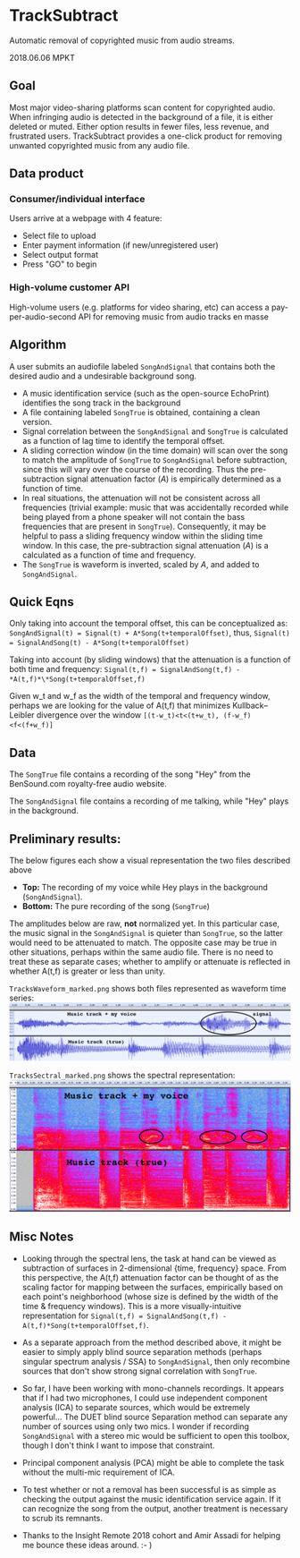 # TrackSubtract
Automatic removal of copyrighted music from audio streams.

2018.06.06 MPKT

## Goal
Most major video-sharing platforms scan content for copyrighted audio. When infringing audio is detected in the background of a file, it is either deleted or muted. Either option results in fewer files, less revenue, and frustrated users. TrackSubtract provides a one-click product for removing unwanted copyrighted music from any audio file.

## Data product
### Consumer/individual interface
Users arrive at a webpage with 4 feature:
-  Select file to upload
-  Enter payment information (if new/unregistered user)
-  Select output format
-  Press "GO" to begin

### High-volume customer API
High-volume users (e.g. platforms for video sharing, etc) can access a pay-per-audio-second API for removing music from audio tracks en masse

## Algorithm
A user submits an audiofile labeled `SongAndSignal` that contains both the desired audio and a undesirable background song.
-  A music identification service (such as the open-source EchoPrint) identifies the song track in the background
-  A file containing labeled `SongTrue` is obtained, containing a clean version.
-  Signal correlation between the `SongAndSignal` and `SongTrue` is calculated as a function of lag time to identify the temporal offset.
-  A sliding correction window (in the time domain) will scan over the song to match the amplitude of `SongTrue` to `SongAndSignal` before subtraction, since this will vary over the course of the recording. Thus the pre-subtraction signal attenuation factor (*A*) is empirically determined as a function of time.
-  In real situations, the attenuation will not be consistent across all frequencies (trivial example: music that was accidentally recorded while being played from a phone speaker will not contain the bass frequencies that are present in `SongTrue`). Consequently, it may be helpful to pass a sliding frequency window within the sliding time window. In this case, the pre-subtraction signal attenuation (*A*) is a calculated as a function of time and frequency.
-  The `SongTrue` is waveform is inverted, scaled by *A*, and added to `SongAndSignal`.

## Quick Eqns
Only taking into account the temporal offset, this can be conceptualized as: `SongAndSignal(t) = Signal(t) + A*Song(t+temporalOffset)`, thus, `Signal(t) = SignalAndSong(t) - A*Song(t+temporalOffset)`

Taking into account (by sliding windows) that the attenuation is a function of both time and frequency: `Signal(t,f) = SignalAndSong(t,f) - *A(t,f)*\*Song(t+temporalOffset,f)`

Given w_t and w_f as the width of the temporal and frequency window, perhaps we are looking for the value of A(t,f) that minimizes Kullback–Leibler divergence over the window `[(t-w_t)<t<(t+w_t), (f-w_f)<f<(f+w_f)]`

## Data
The `SongTrue` file contains a recording of the song "Hey" from the BenSound.com royalty-free audio website.

The `SongAndSignal` file contains a recording of me talking, while "Hey" plays in the background.

## Preliminary results:
The below figures each show a visual representation the two files described above
-  **Top:** The recording of my voice while Hey plays in the background (`SongAndSignal`).
-  **Bottom:** The pure recording of the song (`SongTrue`)

The amplitudes below are raw, **not** normalized yet. In this particular case, the music signal in the `SongAndSignal` is quieter than `SongTrue`, so the latter would need to be attenuated to match. The opposite case may be true in other situations, perhaps within the same audio file. There is no need to treat these as separate cases; whether to amplify or attenuate is reflected in whether A(t,f) is greater or less than unity.

`TracksWaveform_marked.png` shows both files represented as waveform time series:
![TracksWaveform](TracksWaveform_marked.png)

`TracksSectral_marked.png` shows the spectral representation:
![TracksSpectral](TracksSpectral_marked.png)

## Misc Notes
-  Looking through the spectral lens, the task at hand can be viewed as subtraction of surfaces in 2-dimensional {time, frequency} space. From this perspective, the A(t,f) attenuation factor can be thought of as the scaling factor for mapping between the surfaces, empirically based on each point's neighborhood (whose size is defined by the width of the time & frequency windows). This is a more visually-intuitive representation for `Signal(t,f) = SignalAndSong(t,f) - A(t,f)*Song(t+temporalOffset,f)`.

-  As a separate approach from the method described above, it might be easier to simply apply blind source separation methods (perhaps singular spectrum analysis / SSA) to `SongAndSignal`, then only recombine sources that don't show strong signal correlation with `SongTrue`.

-  So far, I have been working with mono-channels recordings. It appears that if I had two microphones, I could use independent component analysis (ICA) to separate sources, which would be extremely powerful... The DUET blind source Separation method can separate any number of sources using only two mics. I wonder if recording `SongAndSignal` with a stereo mic would be sufficient to open this toolbox, though I don't think I want to impose that constraint.

-  Principal component analysis (PCA) might be able to complete the task without the multi-mic requirement of ICA.

-  To test whether or not a removal has been successful is as simple as checking the output against the music identification service again. If it can recognize the song from the output, another treatment is necessary to scrub its remnants.

-  Thanks to the Insight Remote 2018 cohort and Amir Assadi for helping me bounce these ideas around. :- )
